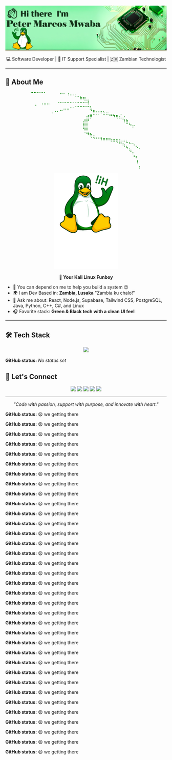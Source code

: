 <p align="center">
  <img src="Designer.png" alt="Banner" />
</p>

<p align="center">💻 Software Developer | 🔧 IT Support Specialist | 🇿🇲 Zambian Technologist</p>

---

## 🧠 About Me

<p align="center" style="color:green; font-family: monospace;">
⠉⠉⠉⠉⠁⠀⠀⠀⠀⠒⠂⠰⠤⢤⣀⡀⠀⠀⠀⠀⠀⠀⠀⠀⠀⠀⠀⠀⠀⠀⠀⠀⠀⠀<br/>
⠀⠀⠀⠀⠀⠀⠀⠀⠀⠀⠀⠀⠀⠀⠀⠛⠻⢤⠀⠀⠀⠀⠀⠀⠀⠀⠀⠀⠀⠀⠀⠀⠀⠀<br/>
⠀⠠⠀⠐⠒⠒⠀⠀⠈⠉⠉⠉⠉⢉⣉⣉⣉⣙⡀⠀⠀⠀⠀⠀⠀⠀⠀⠀⠀⠀⠀⠀⠀⠀<br/>
⠀⠀⠀⠀⠀⠀⠀⢀⡀⠤⠒⠒⠉⠁⠀⠀⠀⠀⠳⣤⣀⣀⡀⠀⠀⠀⠀⠀⠀⠀⠀⠀⠀⠀<br/>
⠀⠀⠀⠀⠀⠀⠈⠀⠀⠀⠀⠀⠀⠀⠀⠀⠀⣠⣶⠛⠛⠉⠛⠛⠶⢦⣤⡐⢀⠀⠀⠀⠀⠀<br/>
⠀⠀⠀⠀⠀⠀⠀⠀⠀⠀⠀⠀⠀⠀⠀⠀⣰⡿⠁⠀⠀⠀⠀⠀⠀⠀⠈⠉⢳⣦⠀⠀⠀⠀<br/>
⠀⠀⠀⠀⠀⠀⠀⠀⠀⠀⠀⠀⠀⠀⠀⠀⣿⡇⠀⠀⠀⠀⠀⠀⠀⠀⠀⠀⠀⠉⠳⡤⠀⠀<br/>
⠀⠀⠀⠀⠀⠀⠀⠀⠀⠀⠀⠀⠀⠀⠀⠀⢹⣇⠀⠀⠀⠀⠀⠀⠀⠀⠀⠀⠀⠀⠀⠀⠀⠀<br/>
⠀⠀⠀⠀⠀⠀⠀⠀⠀⠀⠀⠀⠀⠀⠀⠀⠀⠙⢷⣤⣀⣀⠀⠀⠀⠀⠀⠀⠀⠀⠀⠀⠀⠀<br/>
⠀⠀⠀⠀⠀⠀⠀⠀⠀⠀⠀⠀⠀⠀⠀⠀⠀⠀⠀⠈⠉⠙⠛⠛⠳⠶⢶⣦⠤⣄⡀⠀⠀⠀<br/>
⠀⠀⠀⠀⠀⠀⠀⠀⠀⠀⠀⠀⠀⠀⠀⠀⠀⠀⠀⠀⠀⠀⠀⠀⠀⠀⠀⠉⠳⣄⠉⠑⢄⠀<br/>
⠀⠀⠀⠀⠀⠀⠀⠀⠀⠀⠀⠀⠀⠀⠀⠀⠀⠀⠀⠀⠀⠀⠀⠀⠀⠀⠀⠀⠀⠈⠳⡀⠀⠁<br/>
⠀⠀⠀⠀⠀⠀⠀⠀⠀⠀⠀⠀⠀⠀⠀⠀⠀⠀⠀⠀⠀⠀⠀⠀⠀⠀⠀⠀⠀⠀⠀⠱⡄⠀<br/>
⠀⠀⠀⠀⠀⠀⠀⠀⠀⠀⠀⠀⠀⠀⠀⠀⠀⠀⠀⠀⠀⠀⠀⠀⠀⠀⠀⠀⠀⠀⠀⠀⢰⠀<br/>
⠀⠀⠀⠀⠀⠀⠀⠀⠀⠀⠀⠀⠀⠀⠀⠀⠀⠀⠀⠀⠀⠀⠀⠀⠀⠀⠀⠀⠀⠀⠀⠀⠀⡄
</p>
<p align="center">
  <img src="output-onlinegiftools.gif" alt="Waving Linux" width="200"/>
</p>
<p align="center"><strong>🐧 Your Kali Linux Funboy</strong></p>

- 🚀 You can depend on me to help you build a system 😉  
- 🌍 I am Dev Based in: **Zambia, Lusaka** "Zambia ku chalo!"  
- 💬 Ask me about: React, Node.js, Supabase, Tailwind CSS, PostgreSQL, Java, Python, C++, C#, and Linux  
- 🎧 Favorite stack: **Green & Black tech with a clean UI feel**

---

## 🛠️ Tech Stack

<p align="center">
  <img src="https://skillicons.dev/icons?i=react,ts,nodejs,postgres,tailwind,html,css,js,java,linux,bash,git,vite,cplusplus,c#,docker" />
</p>

**GitHub status:** _No status set_

## 🤝 Let's Connect

<p align="center">
  <a href="https://www.linkedin.com/in/marcosmwaba-825219280/"><img src="https://img.shields.io/badge/LinkedIn-blue?style=for-the-badge&logo=linkedin&logoColor=white" /></a>
  <a href="https://github.com/marcosmwaba"><img src="https://img.shields.io/badge/GitHub-000?style=for-the-badge&logo=github&logoColor=white" /></a>
  <a href="https://marcosmwaba.netlify.app"><img src="https://img.shields.io/badge/Portfolio-green?style=for-the-badge&logo=netlify&logoColor=white" /></a>
  <a href="https://www.instagram.com/marcos_mwaba/"><img src="https://img.shields.io/badge/Instagram-E4405F?style=for-the-badge&logo=instagram&logoColor=white" /></a>
  <a href="https://web.facebook.com/lamarcosmwaba"><img src="https://img.shields.io/badge/Facebook-1877F2?style=for-the-badge&logo=facebook&logoColor=white" /></a>
</p>

---

<p align="center">
  <em>"Code with passion, support with purpose, and innovate with heart."</em>
</p>


<!-- STATUS:START -->
**GitHub status:** :tired_face: we getting there
<!-- STATUS:END -->


<!-- STATUS:START -->
**GitHub status:** :tired_face: we getting there
<!-- STATUS:END -->


<!-- STATUS:START -->
**GitHub status:** :tired_face: we getting there
<!-- STATUS:END -->


<!-- STATUS:START -->
**GitHub status:** :tired_face: we getting there
<!-- STATUS:END -->


<!-- STATUS:START -->
**GitHub status:** :tired_face: we getting there
<!-- STATUS:END -->


<!-- STATUS:START -->
**GitHub status:** :tired_face: we getting there
<!-- STATUS:END -->


<!-- STATUS:START -->
**GitHub status:** :tired_face: we getting there
<!-- STATUS:END -->


<!-- STATUS:START -->
**GitHub status:** :tired_face: we getting there
<!-- STATUS:END -->


<!-- STATUS:START -->
**GitHub status:** :tired_face: we getting there
<!-- STATUS:END -->


<!-- STATUS:START -->
**GitHub status:** :tired_face: we getting there
<!-- STATUS:END -->


<!-- STATUS:START -->
**GitHub status:** :tired_face: we getting there
<!-- STATUS:END -->


<!-- STATUS:START -->
**GitHub status:** :tired_face: we getting there
<!-- STATUS:END -->


<!-- STATUS:START -->
**GitHub status:** :tired_face: we getting there
<!-- STATUS:END -->


<!-- STATUS:START -->
**GitHub status:** :tired_face: we getting there
<!-- STATUS:END -->


<!-- STATUS:START -->
**GitHub status:** :tired_face: we getting there
<!-- STATUS:END -->


<!-- STATUS:START -->
**GitHub status:** :tired_face: we getting there
<!-- STATUS:END -->


<!-- STATUS:START -->
**GitHub status:** :tired_face: we getting there
<!-- STATUS:END -->


<!-- STATUS:START -->
**GitHub status:** :tired_face: we getting there
<!-- STATUS:END -->


<!-- STATUS:START -->
**GitHub status:** :tired_face: we getting there
<!-- STATUS:END -->


<!-- STATUS:START -->
**GitHub status:** :tired_face: we getting there
<!-- STATUS:END -->


<!-- STATUS:START -->
**GitHub status:** :tired_face: we getting there
<!-- STATUS:END -->


<!-- STATUS:START -->
**GitHub status:** :tired_face: we getting there
<!-- STATUS:END -->


<!-- STATUS:START -->
**GitHub status:** :tired_face: we getting there
<!-- STATUS:END -->


<!-- STATUS:START -->
**GitHub status:** :tired_face: we getting there
<!-- STATUS:END -->


<!-- STATUS:START -->
**GitHub status:** :tired_face: we getting there
<!-- STATUS:END -->


<!-- STATUS:START -->
**GitHub status:** :tired_face: we getting there
<!-- STATUS:END -->


<!-- STATUS:START -->
**GitHub status:** :tired_face: we getting there
<!-- STATUS:END -->


<!-- STATUS:START -->
**GitHub status:** :tired_face: we getting there
<!-- STATUS:END -->


<!-- STATUS:START -->
**GitHub status:** :tired_face: we getting there
<!-- STATUS:END -->


<!-- STATUS:START -->
**GitHub status:** :tired_face: we getting there
<!-- STATUS:END -->


<!-- STATUS:START -->
**GitHub status:** :tired_face: we getting there
<!-- STATUS:END -->


<!-- STATUS:START -->
**GitHub status:** :tired_face: we getting there
<!-- STATUS:END -->


<!-- STATUS:START -->
**GitHub status:** :tired_face: we getting there
<!-- STATUS:END -->


<!-- STATUS:START -->
**GitHub status:** :tired_face: we getting there
<!-- STATUS:END -->


<!-- STATUS:START -->
**GitHub status:** :tired_face: we getting there
<!-- STATUS:END -->
